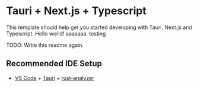 # Tauri + Next.js + Typescript

This template should help get you started developing with Tauri, Next.js and Typescript. Hello world! aaaaaaa. testing

TODO: Write this readme again.

## Recommended IDE Setup

- [VS Code](https://code.visualstudio.com/) + [Tauri](https://marketplace.visualstudio.com/items?itemName=tauri-apps.tauri-vscode) + [rust-analyzer](https://marketplace.visualstudio.com/items?itemName=rust-lang.rust-analyzer)
